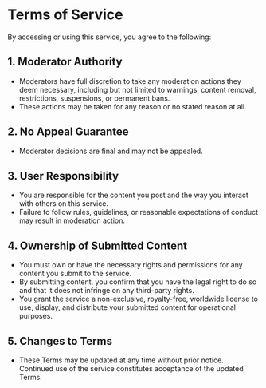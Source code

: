 # Terms of Service

By accessing or using this service, you agree to the following:

## 1. Moderator Authority
- Moderators have full discretion to take any moderation actions they deem necessary, including but not limited to warnings, content removal, restrictions, suspensions, or permanent bans.  
- These actions may be taken for any reason or no stated reason at all.

## 2. No Appeal Guarantee
- Moderator decisions are final and may not be appealed.

## 3. User Responsibility
- You are responsible for the content you post and the way you interact with others on this service.  
- Failure to follow rules, guidelines, or reasonable expectations of conduct may result in moderation action.

## 4. Ownership of Submitted Content
- You must own or have the necessary rights and permissions for any content you submit to the service.  
- By submitting content, you confirm that you have the legal right to do so and that it does not infringe on any third-party rights.  
- You grant the service a non-exclusive, royalty-free, worldwide license to use, display, and distribute your submitted content for operational purposes.

## 5. Changes to Terms
- These Terms may be updated at any time without prior notice. Continued use of the service constitutes acceptance of the updated Terms.
